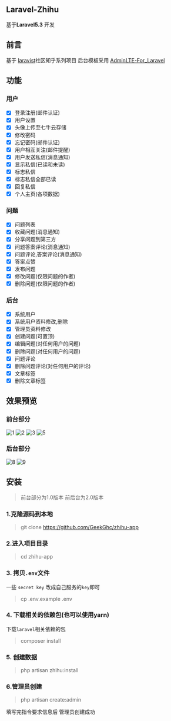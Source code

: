 ## Laravel-Zhihu
基于**Laravel5.3** 开发

## 前言
基于 [laravist](https://www.laravist.com/)社区知乎系列项目
后台模板采用 [AdminLTE-For_Laravel](https://github.com/GeekGhc/adminLTE-for-laravel)

## 功能

### 用户
- [x] 登录注册(邮件认证)
- [x] 用户设置
- [x] 头像上传至七牛云存储
- [x] 修改密码
- [x] 忘记密码(邮件认证)
- [x] 用户相互关注(邮件提醒)
- [x] 用户发送私信(消息通知)
- [x] 显示私信(已读和未读)
- [x] 标志私信
- [x] 标志私信全部已读
- [x] 回复私信
- [x] 个人主页(各项数据)

### 问题
- [x] 问题列表
- [x] 收藏问题(消息通知)
- [x] 分享问题到第三方
- [x] 问题答案评论(消息通知)
- [x] 问题评论,答案评论(消息通知)
- [x] 答案点赞
- [x] 发布问题
- [x] 修改问题(仅限问题的作者)
- [x] 删除问题(仅限问题的作者)

### 后台
- [x] 系统用户
- [x] 系统用户资料修改,删除
- [x] 管理员资料修改
- [x] 创建问题(可置顶)
- [x] 编辑问题(对任何用户的问题)
- [x] 删除问题(对任何用户的问题)
- [x] 问题评论
- [x] 删除问题评论(对任何用户的评论)
- [x] 文章标签
- [x] 删除文章标签

## 效果预览
### 前台部分
![1](public/screenshot/7.png)
![2](public/screenshot/2.png)
![3](public/screenshot/6.png)
![5](public/screenshot/3.png)
### 后台部分
![8](public/screenshot/8.png)
![9](public/screenshot/9.png)

## 安装

> 前台部分为1.0版本 前后台为2.0版本

### 1.克隆源码到本地
> git clone https://github.com/GeekGhc/zhihu-app

### 2.进入项目目录
> cd zhihu-app

### 3. 拷贝`.env`文件
一些 `secret key` 改成自己服务的`key`即可
> cp .env.example .env

### 4. 下载相关的依赖包(也可以使用yarn)
下载`laravel`相关依赖的包
> composer install

### 5. 创建数据
> php artisan zhihu:install

### 6.管理员创建
> php artisan create:admin

填写完指令要求信息后 管理员创建成功
